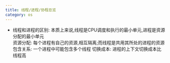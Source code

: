 ```yaml
---
title: 线程/进程/协程总览
category: os
---
```

- 线程和进程的区别:
本质上来说,线程是CPU调度和执行的最小单元,进程是资源分配的最小单元  
资源分配: 每个进程有自己的资源,相互隔离;而线程是共用其所处的进程的资源
包含关系: 一个进程中可能包含多个线程
切换成本: 进程的上下文切换成本比线程高  
